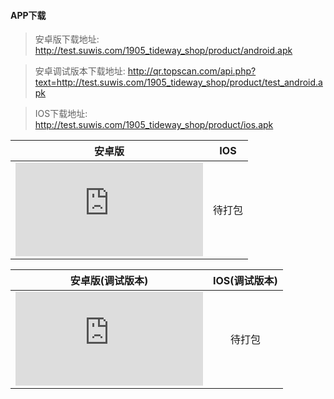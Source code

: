 #### APP下载

> 安卓版下载地址: <http://test.suwis.com/1905_tideway_shop/product/android.apk>

> 安卓调试版本下载地址: <http://qr.topscan.com/api.php?text=http://test.suwis.com/1905_tideway_shop/product/test_android.apk>

> IOS下载地址: <http://test.suwis.com/1905_tideway_shop/product/ios.apk>

|                                                   安卓版                                                   | IOS |
| :-----------------------------------------------------------------------------------------------------: | :-: |
| ![](http://qr.topscan.com/api.php?text=http://test.suwis.com/1905_tideway_shop/product/android.apk?v34) | 待打包 |

|                                                   安卓版(调试版本)                                                  | IOS(调试版本) |
| :----------------------------------------------------------------------------------------------------------: | :-------: |
| ![](http://qr.topscan.com/api.php?text=http://test.suwis.com/1905_tideway_shop/product/test_android.apk?v34) |    待打包    |
